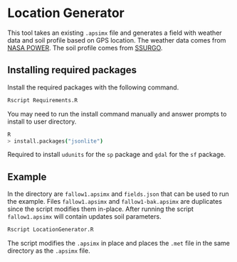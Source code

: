 # Location Generator

This tool takes an existing `.apsimx` file and generates a field with weather data and soil profile based on GPS location. The weather data comes from [NASA POWER](https://power.larc.nasa.gov/). The soil profile comes from [SSURGO](https://www.nrcs.usda.gov/resources/data-and-reports/soil-survey-geographic-database-ssurgo).

## Installing required packages

Install the required packages with the following command.

```bash
Rscript Requirements.R
```

You may need to run the install command manually and answer prompts to install to user directory.

```bash
R
> install.packages("jsonlite")
```

Required to install `udunits` for the `sp` package and `gdal` for the `sf` package.

## Example

In the directory are `fallow1.apsimx` and `fields.json` that can be used to run the example. Files `fallow1.apsimx` and `fallow1-bak.apsimx` are duplicates since the script modifies them in-place. After running the script `fallow1.apsimx` will contain updates soil parameters.

```bash
Rscript LocationGenerator.R
```

The script modifies the `.apsimx` in place and places the `.met` file in the same directory as the `.apsimx` file.